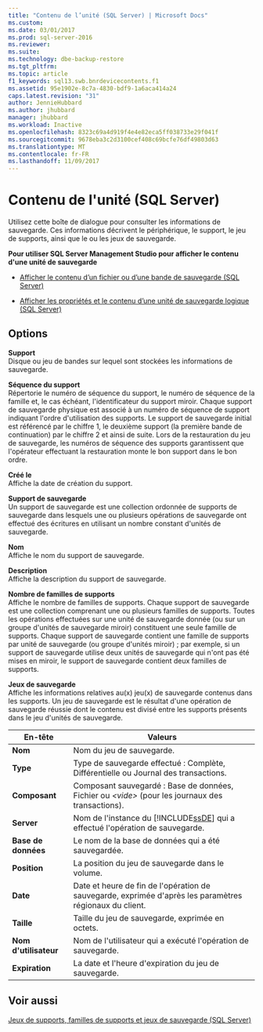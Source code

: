 ```yaml
---
title: "Contenu de l’unité (SQL Server) | Microsoft Docs"
ms.custom: 
ms.date: 03/01/2017
ms.prod: sql-server-2016
ms.reviewer: 
ms.suite: 
ms.technology: dbe-backup-restore
ms.tgt_pltfrm: 
ms.topic: article
f1_keywords: sql13.swb.bnrdevicecontents.f1
ms.assetid: 95e1902e-8c7a-4830-bdf9-1a6aca414a24
caps.latest.revision: "31"
author: JennieHubbard
ms.author: jhubbard
manager: jhubbard
ms.workload: Inactive
ms.openlocfilehash: 8323c69a4d919f4e4e82eca5ff038733e29f041f
ms.sourcegitcommit: 9678eba3c2d3100cef408c69bcfe76df49803d63
ms.translationtype: MT
ms.contentlocale: fr-FR
ms.lasthandoff: 11/09/2017
---
```

# <a name="device-contents-sql-server"></a>Contenu de l'unité (SQL Server)
  Utilisez cette boîte de dialogue pour consulter les informations de sauvegarde. Ces informations décrivent le périphérique, le support, le jeu de supports, ainsi que le ou les jeux de sauvegarde.  
  
 **Pour utiliser SQL Server Management Studio pour afficher le contenu d'une unité de sauvegarde**  
  
-   [Afficher le contenu d’un fichier ou d’une bande de sauvegarde &#40;SQL Server&#41;](../../relational-databases/backup-restore/view-the-contents-of-a-backup-tape-or-file-sql-server.md)  
  
-   [Afficher les propriétés et le contenu d’une unité de sauvegarde logique &#40;SQL Server&#41;](../../relational-databases/backup-restore/view-the-properties-and-contents-of-a-logical-backup-device-sql-server.md)  
  
## <a name="options"></a>Options  
 **Support**  
 Disque ou jeu de bandes sur lequel sont stockées les informations de sauvegarde.  
  
 **Séquence du support**  
 Répertorie le numéro de séquence du support, le numéro de séquence de la famille et, le cas échéant, l'identificateur du support miroir. Chaque support de sauvegarde physique est associé à un numéro de séquence de support indiquant l'ordre d'utilisation des supports. Le support de sauvegarde initial est référencé par le chiffre 1, le deuxième support (la première bande de continuation) par le chiffre 2 et ainsi de suite. Lors de la restauration du jeu de sauvegarde, les numéros de séquence des supports garantissent que l'opérateur effectuant la restauration monte le bon support dans le bon ordre.  
  
 **Créé le**  
 Affiche la date de création du support.  
  
 **Support de sauvegarde**  
 Un support de sauvegarde est une collection ordonnée de supports de sauvegarde dans lesquels une ou plusieurs opérations de sauvegarde ont effectué des écritures en utilisant un nombre constant d'unités de sauvegarde.  
  
 **Nom**  
 Affiche le nom du support de sauvegarde.  
  
 **Description**  
 Affiche la description du support de sauvegarde.  
  
 **Nombre de familles de supports**  
 Affiche le nombre de familles de supports. Chaque support de sauvegarde est une collection comprenant une ou plusieurs familles de supports. Toutes les opérations effectuées sur une unité de sauvegarde donnée (ou sur un groupe d'unités de sauvegarde miroir) constituent une seule famille de supports. Chaque support de sauvegarde contient une famille de supports par unité de sauvegarde (ou groupe d'unités miroir) ; par exemple, si un support de sauvegarde utilise deux unités de sauvegarde qui n'ont pas été mises en miroir, le support de sauvegarde contient deux familles de supports.  
  
 **Jeux de sauvegarde**  
 Affiche les informations relatives au(x) jeu(x) de sauvegarde contenus dans les supports. Un jeu de sauvegarde est le résultat d'une opération de sauvegarde réussie dont le contenu est divisé entre les supports présents dans le jeu d'unités de sauvegarde.  
  
|En-tête|Valeurs|  
|------------|------------|  
|**Nom**|Nom du jeu de sauvegarde.|  
|**Type**|Type de sauvegarde effectué : Complète, Différentielle ou Journal des transactions.|  
|**Composant**|Composant sauvegardé : Base de données, Fichier ou *\<vide>* (pour les journaux des transactions).|  
|**Server**|Nom de l'instance du [!INCLUDE[ssDE](../../includes/ssde-md.md)] qui a effectué l'opération de sauvegarde.|  
|**Base de données**|Le nom de la base de données qui a été sauvegardée.|  
|**Position**|La position du jeu de sauvegarde dans le volume.|  
|**Date**|Date et heure de fin de l'opération de sauvegarde, exprimée d'après les paramètres régionaux du client.|  
|**Taille**|Taille du jeu de sauvegarde, exprimée en octets.|  
|**Nom d'utilisateur**|Nom de l'utilisateur qui a exécuté l'opération de sauvegarde.|  
|**Expiration**|La date et l'heure d'expiration du jeu de sauvegarde.|  
  
## <a name="see-also"></a>Voir aussi  
 [Jeux de supports, familles de supports et jeux de sauvegarde &#40;SQL Server&#41;](../../relational-databases/backup-restore/media-sets-media-families-and-backup-sets-sql-server.md)  
  
  

